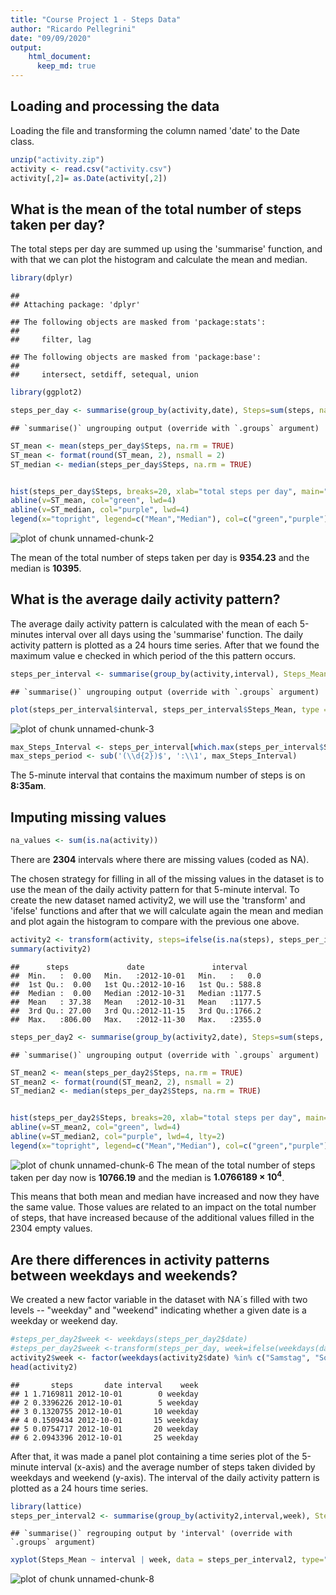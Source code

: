 ```yaml
---
title: "Course Project 1 - Steps Data"
author: "Ricardo Pellegrini"
date: "09/09/2020"
output: 
    html_document: 
      keep_md: true 
---
```


## Loading and processing the data

Loading the file and transforming the column named 'date' to the Date class.

```r
unzip("activity.zip")
activity <- read.csv("activity.csv")
activity[,2]= as.Date(activity[,2])
```
 
## What is the mean of the total number of steps taken per day?

The total steps per day are summed up using the 'summarise' function, and with that we can plot the histogram and calculate the mean and median.



```r
library(dplyr)
```

```
## 
## Attaching package: 'dplyr'
```

```
## The following objects are masked from 'package:stats':
## 
##     filter, lag
```

```
## The following objects are masked from 'package:base':
## 
##     intersect, setdiff, setequal, union
```

```r
library(ggplot2)

steps_per_day <- summarise(group_by(activity,date), Steps=sum(steps, na.rm = TRUE))
```

```
## `summarise()` ungrouping output (override with `.groups` argument)
```

```r
ST_mean <- mean(steps_per_day$Steps, na.rm = TRUE)
ST_mean <- format(round(ST_mean, 2), nsmall = 2)
ST_median <- median(steps_per_day$Steps, na.rm = TRUE)


hist(steps_per_day$Steps, breaks=20, xlab="total steps per day", main="Frequency of steps per day", xlim = c(0,25000))
abline(v=ST_mean, col="green", lwd=4)
abline(v=ST_median, col="purple", lwd=4)
legend(x="topright", legend=c("Mean","Median"), col=c("green","purple"), bty="n", lwd=2.5)
```

![plot of chunk unnamed-chunk-2](figure/unnamed-chunk-2-1.png)

The mean of the total number of steps taken per day is **9354.23** and the median is **10395**.



## What is the average daily activity pattern?

The average daily activity pattern is calculated with the mean of each 5-minutes interval over all days using the 'summarise' function. The daily activity pattern is plotted as a 24 hours time series. After that we found the maximum value e checked in which period of the this pattern occurs.


```r
steps_per_interval <- summarise(group_by(activity,interval), Steps_Mean=mean(steps, na.rm = TRUE))
```

```
## `summarise()` ungrouping output (override with `.groups` argument)
```

```r
plot(steps_per_interval$interval, steps_per_interval$Steps_Mean, type = "l", xlab="24 Hours Period Separated in 5 Minutes Interval (hhmm format)", main="Daily Activity Pattern", ylab = "Mean of the Steps"  , xlim = c(0,2400))
```

![plot of chunk unnamed-chunk-3](figure/unnamed-chunk-3-1.png)

```r
max_Steps_Interval <- steps_per_interval[which.max(steps_per_interval$Steps_Mean),1]
max_steps_period <- sub('(\\d{2})$', ':\\1', max_Steps_Interval)
```
The 5-minute interval that contains the maximum number of steps is on **8:35am**.

## Imputing missing values


```r
na_values <- sum(is.na(activity))
```
There are **2304** intervals where there are missing values (coded as NA).

The chosen strategy for filling in all of the missing values in the dataset is to use the mean of the daily activity pattern for that 5-minute interval. To create the new dataset named activity2, we will use the 'transform' and 'ifelse' functions and after that we will calculate again the mean and median and plot again the histogram to compare with the previous one above. 


```r
activity2 <- transform(activity, steps=ifelse(is.na(steps), steps_per_interval$Steps_Mean, steps))
summary(activity2)
```

```
##      steps             date               interval     
##  Min.   :  0.00   Min.   :2012-10-01   Min.   :   0.0  
##  1st Qu.:  0.00   1st Qu.:2012-10-16   1st Qu.: 588.8  
##  Median :  0.00   Median :2012-10-31   Median :1177.5  
##  Mean   : 37.38   Mean   :2012-10-31   Mean   :1177.5  
##  3rd Qu.: 27.00   3rd Qu.:2012-11-15   3rd Qu.:1766.2  
##  Max.   :806.00   Max.   :2012-11-30   Max.   :2355.0
```


```r
steps_per_day2 <- summarise(group_by(activity2,date), Steps=sum(steps, na.rm = TRUE))
```

```
## `summarise()` ungrouping output (override with `.groups` argument)
```

```r
ST_mean2 <- mean(steps_per_day2$Steps, na.rm = TRUE)
ST_mean2 <- format(round(ST_mean2, 2), nsmall = 2)
ST_median2 <- median(steps_per_day2$Steps, na.rm = TRUE)


hist(steps_per_day2$Steps, breaks=20, xlab="total steps per day", main="Frequency of steps per day", ylim=c(0,20) ,xlim = c(0,25000))
abline(v=ST_mean2, col="green", lwd=4)
abline(v=ST_median2, col="purple", lwd=4, lty=2)
legend(x="topright", legend=c("Mean","Median"), col=c("green","purple"), bty="n", lwd=2.5)
```

![plot of chunk unnamed-chunk-6](figure/unnamed-chunk-6-1.png)
The mean of the total number of steps taken per day now is **10766.19** and the median is **1.0766189 &times; 10<sup>4</sup>**.

This means that both mean and median have increased and now they have the same value. Those values are related to an impact on the total number of steps, that have increased because of the additional values filled in the 2304 empty values.

## Are there differences in activity patterns between weekdays and weekends?

We created a new factor variable in the dataset with NA´s filled with two levels -- "weekday" and "weekend" indicating whether a given date is a weekday or weekend day.


```r
#steps_per_day2$week <- weekdays(steps_per_day2$date)
#steps_per_day2$week <-transform(steps_per_day, week=ifelse(weekdays(date) == "sábado" | weekdays(date) == "domingo", "weekend", "weekday"))
activity2$week <- factor(weekdays(activity2$date) %in% c("Samstag", "Sonntag"), labels = c("weekday", "weekend"))
head(activity2)
```

```
##       steps       date interval    week
## 1 1.7169811 2012-10-01        0 weekday
## 2 0.3396226 2012-10-01        5 weekday
## 3 0.1320755 2012-10-01       10 weekday
## 4 0.1509434 2012-10-01       15 weekday
## 5 0.0754717 2012-10-01       20 weekday
## 6 2.0943396 2012-10-01       25 weekday
```

After that, it was made a panel plot containing a time series plot of the 5-minute interval (x-axis) and the average number of steps taken divided by weekdays and weekend (y-axis). The interval of the daily activity pattern is plotted as a 24 hours time series.


```r
library(lattice)
steps_per_interval2 <- summarise(group_by(activity2,interval,week), Steps_Mean=mean(steps, na.rm = TRUE))
```

```
## `summarise()` regrouping output by 'interval' (override with `.groups` argument)
```

```r
xyplot(Steps_Mean ~ interval | week, data = steps_per_interval2, type="l", main= "Daily Activity Pattern" ,layout = c(1,2))
```

![plot of chunk unnamed-chunk-8](figure/unnamed-chunk-8-1.png)





